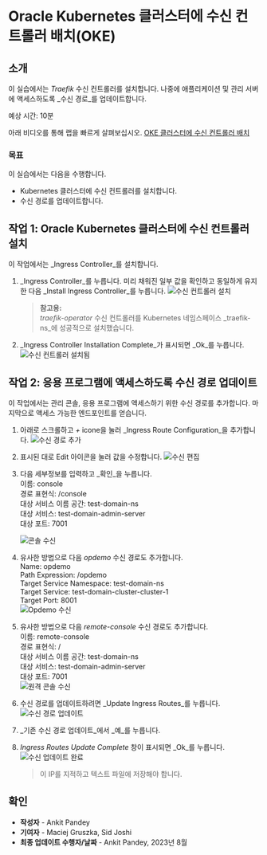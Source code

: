 # Oracle Kubernetes 클러스터에 수신 컨트롤러 배치(OKE)

## 소개

이 실습에서는 _Traefik_ 수신 컨트롤러를 설치합니다. 나중에 애플리케이션 및 관리 서버에 액세스하도록 _수신 경로_를 업데이트합니다.

예상 시간: 10분

아래 비디오를 통해 랩을 빠르게 살펴보십시오. [OKE 클러스터에 수신 컨트롤러 배치](videohub:1_4kih00fi)

### 목표

이 실습에서는 다음을 수행합니다.

*   Kubernetes 클러스터에 수신 컨트롤러를 설치합니다.
*   수신 경로를 업데이트합니다.

## 작업 1: Oracle Kubernetes 클러스터에 수신 컨트롤러 설치

이 작업에서는 _Ingress Controller_를 설치합니다.

1.  _Ingress Controller_를 누릅니다. 미리 채워진 일부 값을 확인하고 동일하게 유지한 다음 _Install Ingress Controller_를 누릅니다. ![수신 컨트롤러 설치](images/install-ingress-controller.png)
    
    > **참고용:**  
    > _traefik-operator_ 수신 컨트롤러를 Kubernetes 네임스페이스 _traefik-ns_에 성공적으로 설치했습니다.
    
2.  _Ingress Controller Installation Complete_가 표시되면 _Ok_를 누릅니다. ![수신 컨트롤러 설치됨](images/ingress-controller-installed.png)
    

## 작업 2: 응용 프로그램에 액세스하도록 수신 경로 업데이트

이 작업에서는 관리 콘솔, 응용 프로그램에 액세스하기 위한 수신 경로를 추가합니다. 마지막으로 액세스 가능한 엔드포인트를 얻습니다.

1.  아래로 스크롤하고 _+_ icone을 눌러 _Ingress Route Configuration_을 추가합니다. ![수신 경로 추가](images/add-ingress-routes.png)
    
2.  표시된 대로 Edit 아이콘을 눌러 값을 수정합니다. ![수신 편집](images/edit-ingress.png)
    
3.  다음 세부정보를 입력하고 _확인_을 누릅니다.  
    이름: console  
    경로 표현식: /console  
    대상 서비스 이름 공간: test-domain-ns  
    대상 서비스: test-domain-admin-server  
    대상 포트: 7001  
    
    ![콘솔 수신](images/console-ingress.png)
    
4.  유사한 방법으로 다음 _opdemo_ 수신 경로도 추가합니다.  
    Name: opdemo  
    Path Expression: /opdemo  
    Target Service Namespace: test-domain-ns  
    Target Service: test-domain-cluster-cluster-1  
    Target Port: 8001  
    ![Opdemo 수신](images/opdemo-ingress.png)
    
5.  유사한 방법으로 다음 _remote-console_ 수신 경로도 추가합니다.  
    이름: remote-console  
    경로 표현식: /  
    대상 서비스 이름 공간: test-domain-ns  
    대상 서비스: test-domain-admin-server  
    대상 포트: 7001  
    ![원격 콘솔 수신](images/remote-console-ingress.png)
    
6.  수신 경로를 업데이트하려면 _Update Ingress Routes_를 누릅니다. ![수신 경로 업데이트](images/update-ingress-routes.png)
    
7.  _기존 수신 경로 업데이트_에서 _예_를 누릅니다.
    
8.  _Ingress Routes Update Complete_ 창이 표시되면 _Ok_를 누릅니다. ![수신 업데이트 완료](images/update-ingress-complete.png)
    
    > 이 IP를 지적하고 텍스트 파일에 저장해야 합니다.
    

## 확인

*   **작성자** - Ankit Pandey
*   **기여자** - Maciej Gruszka, Sid Joshi
*   **최종 업데이트 수행자/날짜** - Ankit Pandey, 2023년 8월